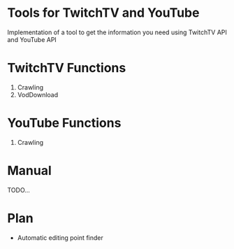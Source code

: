 # Tools for TwitchTV and YouTube
Implementation of a tool to get the information you need using TwitchTV API and YouTube API

# TwitchTV Functions

1. Crawling
2. VodDownload

# YouTube Functions

1. Crawling

# Manual

TODO...

# Plan

* Automatic editing point finder
